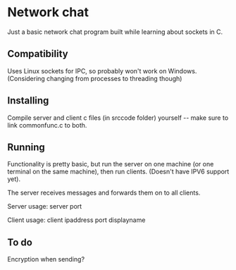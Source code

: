 # Network chat
Just a basic network chat program built while learning about sockets in C.

## Compatibility
Uses Linux sockets for IPC, so probably won't work on Windows. (Considering changing from processes to threading though)

## Installing
Compile server and client c files (in srccode folder) yourself -- make sure to link commonfunc.c to both.

## Running
Functionality is pretty basic, but run the server on one machine (or one terminal on the same machine), then run clients. (Doesn't have IPV6 support yet).

The server receives messages and forwards them on to all clients.

Server usage:
server port

Client usage:
client ipaddress port displayname

## To do
Encryption when sending?
